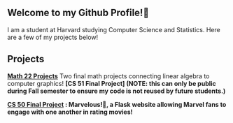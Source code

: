 ## Welcome to my Github Profile!👋

I am a student at Harvard studying Computer Science and Statistics. Here are a few of my projects below!

## Projects
<b>[Math 22 Projects](https://github.com/jasaimartinez/math22)</b> Two final math projects connecting linear algebra to computer graphics! 
<b>[CS 51 Final Project]<b> (NOTE: this can only be public during Fall semester to ensure my code is not reused by future students.)

<b>[CS 50 Final Project](https://github.com/jasaimartinez/MARVELous) </b>: Marvelous!🦸, a Flask website allowing Marvel fans to engage with one another in rating movies!


<!--
**jasaimartinez/jasaimartinez** is a ✨ _special_ ✨ repository because its `README.md` (this file) appears on your GitHub profile.

Here are some ideas to get you started:

- 🔭 I’m currently working on ...
- 🌱 I’m currently learning ...
- 👯 I’m looking to collaborate on ...
- 🤔 I’m looking for help with ...
- 💬 Ask me about ...
- 📫 How to reach me: ...
- 😄 Pronouns: ...
- ⚡ Fun fact: ...
-->
